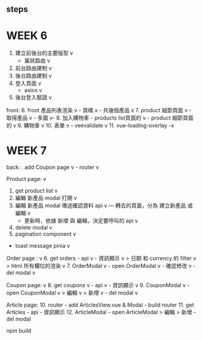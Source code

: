 
## steps

# WEEK 6
1. 建立前後台的主要版型 v
    - 巢狀路由 v
2. 前台路由建制 v
3. 後台路由建制 v
4. 登入頁面 v
    - axios v
5. 後台登入驗證 v


front: 
6. front 產品列表渲染 v
    - 頁碼 x
    - 共幾個產品 x
7. product 細節頁面 v
    - 取得產品 v
    - 多圖 v- 
8. 加入購物車 
    - products list頁面的 v
    - product 細節頁面的 v
9. 購物車 v
10. 表單 v
    - veevalidate v
11. vue-loading-overlay -x

# WEEK 7
back: 
. add Coupon page v
    - router v

Product page: v
1. get product list v
2. 編輯 新產品 modal 打開 v
3. 編輯 新產品 modal 傳送確認資料 api v
    — 轉去的頁面，分為 建立新產品 或 編輯 v
    - 更新時，依據 新增 與 編輯，決定要呼叫的 api v
4. delete modal v
5. pagination component v

+ toast message pinia v

Order page : v
6. get orders 
    - api v
    - 資訊顯示 v
        > 日期 和 currency 的 filter v
        > html 所有欄位的渲染 v
7. OrderModal v
    - open OrderModal v
    - 確認修改 v
    - del modal v
 
Coupon page: v
8. get coupons v
    - api v
    - 資訊顯示 v
9. CouponModal v
    - open CouponModal v
        > 編輯 v
        > 新增 v
    - del modal v

Article page:
10. router
    - add ArticlesView.vue & Modal
    - build router
11. get Articles 
    - api 
    - 資訊顯示 
12. ArticleModal 
    - open ArticleModal 
        > 編輯 
        > 新增 
    - del modal 


npm build